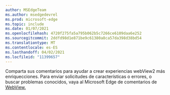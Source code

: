 ```yaml
---
author: MSEdgeTeam
ms.author: msedgedevrel
ms.prod: microsoft-edge
ms.topic: include
ms.date: 01/07/2021
ms.openlocfilehash: 4720f275fa5a795b062b5c7266ce6109daa6e252
ms.sourcegitcommit: 2ddfd98d1e871be9c61380a8ca57da398d38bd54
ms.translationtype: MT
ms.contentlocale: es-ES
ms.lasthandoff: 04/02/2021
ms.locfileid: "11399657"
---
```

Comparta sus comentarios para ayudar a crear experiencias webView2 más enriquecciones.  Para enviar solicitudes de características o errores, o buscar problemas conocidos, vaya al Microsoft Edge de comentarios de [WebView.][GithubMicrosoftedgeWebviewfeedback]  

<!-- links -->  

[GithubMicrosoftedgeWebviewfeedback]: https://github.com/MicrosoftEdge/WebViewFeedback "Comentarios de WebView: MicrosoftEdge/WebViewFeedback | GitHub"  

